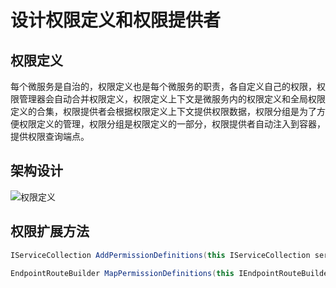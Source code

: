 # 设计权限定义和权限提供者

## 权限定义

每个微服务是自治的，权限定义也是每个微服务的职责，各自定义自己的权限，权限管理器会自动合并权限定义，权限定义上下文是微服务内的权限定义和全局权限定义的合集，权限提供者会根据权限定义上下文提供权限数据，权限分组是为了方便权限定义的管理，权限分组是权限定义的一部分，权限提供者自动注入到容器，提供权限查询端点。


## 架构设计

![权限定义](https://oss.xcode.me/notes/helloshop/permission-definition.svg)


## 权限扩展方法

```csharp
IServiceCollection AddPermissionDefinitions(this IServiceCollection services)

EndpointRouteBuilder MapPermissionDefinitions(this IEndpointRouteBuilder endpoints, params string[] tags)
```